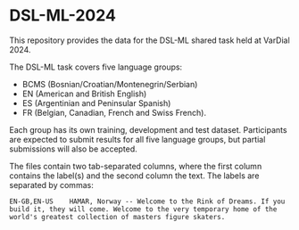 # DSL-ML-2024

This repository provides the data for the DSL-ML shared task held at VarDial 2024.

The DSL-ML task covers five language groups:
- BCMS (Bosnian/Croatian/Montenegrin/Serbian)
- EN (American and British English)
- ES (Argentinian and Peninsular Spanish)
- FR (Belgian, Canadian, French and Swiss French).

Each group has its own training, development and test dataset. Participants are expected to submit results for all five language groups, but partial submissions will also be accepted.

The files contain two tab-separated columns, where the first column contains the label(s) and the second column the text. The labels are separated by commas:

```
EN-GB,EN-US    HAMAR, Norway -- Welcome to the Rink of Dreams. If you build it, they will come. Welcome to the very temporary home of the world's greatest collection of masters figure skaters.
```
